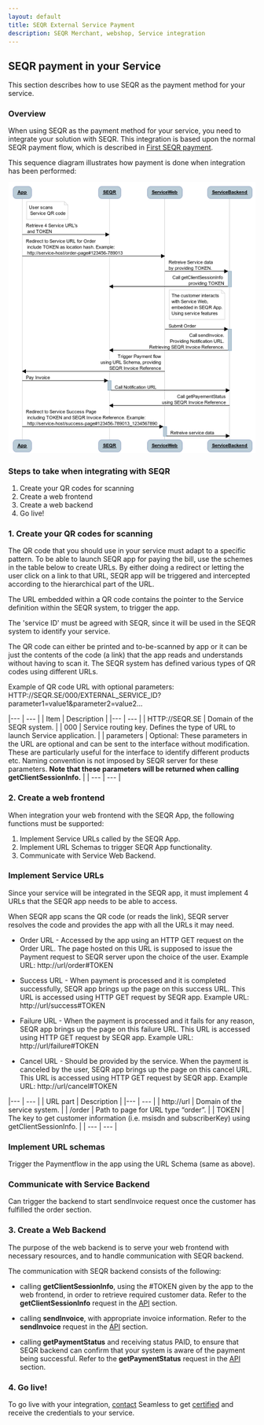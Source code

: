 ```yaml
---
layout: default
title: SEQR External Service Payment
description: SEQR Merchant, webshop, Service integration
---
```



## SEQR payment in your Service

This section describes how to use SEQR as the payment method for your service.

### Overview

When using SEQR as the payment method for your service, you need to integrate your solution with SEQR. 
This integration is based upon the normal SEQR payment flow, which is described in [First SEQR payment](/merchant/payment).

This sequence diagram illustrates how payment is done when integration has been performed:

<img src="/assets/images/service_sequence.png" />

### Steps to take when integrating with SEQR


1. Create your QR codes for scanning
2. Create a web frontend
3. Create a web backend
4. Go live!


### 1. Create your QR codes for scanning

The QR code that you should use in your service must adapt to a specific pattern. To be able to launch SEQR app for paying the bill, use the schemes in the table below to create URLs. 
By either doing a redirect or letting the user click on a link to that URL, SEQR app will be triggered and intercepted according to the hierarchical part of the URL.

The URL embedded within a QR code contains the pointer to the Service definition within the SEQR system, to trigger the app.

The 'service ID' must be agreed with SEQR, since it will be used in the SEQR system to identify your service.

The QR code can either be printed and to-be-scanned by app or it can be just the contents of the code (a link) that the app reads and understands without having to scan it. The SEQR system has defined various types of QR codes using different URLs.

Example of QR code URL with optional parameters:
HTTP://SEQR.SE/000/EXTERNAL_SERVICE_ID?parameter1=value1&parameter2=value2...

|--- | --- |
|  Item | Description |
|--- | --- |
| HTTP://SEQR.SE | Domain of the SEQR system. |
| 000 | Service routing key. Defines the type of URL to launch Service application. |
| parameters | Optional: These parameters in the URL are optional and can be sent to the interface without modification. These are particularly useful for the interface to identify different products etc. Naming convention is not imposed by SEQR server for these parameters. **Note that these parameters will be returned when calling getClientSessionInfo.** |
| --- | --- |

### 2. Create a web frontend

When integration your web frontend with the SEQR App, the following functions must be supported:
1)	Implement Service URLs called by the SEQR App.
2)	Implement URL Schemas to trigger SEQR App functionality.
3)	Communicate with Service Web Backend.

### Implement Service URLs
Since your service will be integrated in the SEQR app, it must implement 4 URLs that the SEQR app needs to be able to access.

When SEQR app scans the QR code (or reads the link), SEQR server resolves the code and provides the app with all the URLs it may need.

* Order URL - Accessed by the app using an HTTP GET request on the Order URL. The page hosted on this URL is supposed to issue the Payment request to SEQR server upon the choice of the user. 
Example URL: http://url/order#TOKEN



* Success URL - When payment is processed and it is completed successfully, SEQR app brings up the page on this success URL. This URL is accessed using HTTP GET request by SEQR app. 
Example URL: http://url/success#TOKEN



* Failure URL - When the payment is processed and it fails for any reason, SEQR app brings up the page on this failure URL. This URL is accessed using HTTP GET request by SEQR app. 
Example URL: http://url/failure#TOKEN



* Cancel URL - Should be provided by the service. When the payment is canceled by the user, SEQR app brings up the page on this cancel URL. This URL is accessed using HTTP GET request by SEQR app. 
Example URL: http://url/cancel#TOKEN



|--- | --- |
|  URL part | Description |
|--- | --- |
| http://url | Domain of the service system. |
| /order | Path to page for URL type “order”. |
| TOKEN | The key to get customer information (i.e. msisdn and subscriberKey) using getClientSessionInfo. |
| --- | --- |


### Implement URL schemas

Trigger the Paymentflow in the app using the URL Schema (same as above).


### Communicate with Service Backend

Can trigger the backend to start sendInvoice request once the customer has fulfilled the order section.



### 3. Create a Web Backend

The purpose of the web backend is to serve your web frontend with necessary resources, and to handle communication with SEQR backend.

The communication with SEQR backend consists of the following:

* calling **getClientSessionInfo**, using the #TOKEN given by the app to the web frontend, in order to retrieve required customer data. Refer to the **getClientSessionInfo** request in the <a href="/merchant/reference/api.html">API</a> section.

* calling **sendInvoice**, with appropriate invoice information. Refer to the **sendInvoice** request in the <a href="/merchant/reference/api.html">API</a> section.

* calling **getPaymentStatus** and receiving status PAID, to ensure that SEQR backend can confirm that your system is aware of the payment being successful. Refer to the **getPaymentStatus** request in the <a href="/merchant/reference/api.html">API</a> section.

### 4. Go live!

To go live with your integration, [contact](/contact) Seamless to get [certified](/merchant/reference/certification.html) and receive the credentials to your service.



